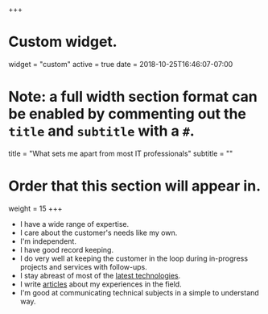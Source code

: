 +++
# Custom widget.
widget = "custom"
active = true
date = 2018-10-25T16:46:07-07:00

# Note: a full width section format can be enabled by commenting out the `title` and `subtitle` with a `#`.
title = "What sets me apart from most IT professionals"
subtitle = ""

# Order that this section will appear in.
weight = 15
+++
- I have a wide range of expertise.
- I care about the customer's needs like my own.
- I'm independent.
- I have good record keeping.
- I do very well at keeping the customer in the loop during in-progress projects and services with follow-ups.
- I stay abreast of most of the [latest technologies](resources/recommendations/).
- I write [articles](updates/) about my experiences in the field.
- I'm good at communicating technical subjects in a simple to understand way.
